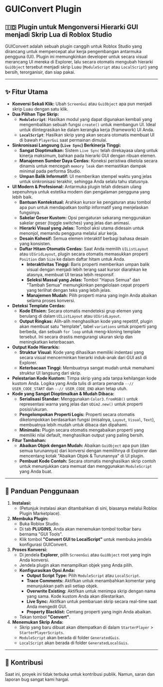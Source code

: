 # GUIConvert Plugin

## 🇮🇩 Plugin untuk Mengonversi Hierarki GUI menjadi Skrip Lua di Roblox Studio

GUIConvert adalah sebuah plugin canggih untuk Roblox Studio yang dirancang untuk mempercepat alur kerja pengembangan antarmuka pengguna (UI). Plugin ini memungkinkan developer untuk secara visual merancang UI mereka di Explorer, lalu secara otomatis mengubah hierarki `GuiObject` tersebut menjadi skrip Luau (`ModuleScript` atau `LocalScript`) yang bersih, terorganisir, dan siap pakai.

---

## ✨ Fitur Utama

- **Konversi Sekali Klik:** Ubah `ScreenGui` atau `GuiObject` apa pun menjadi skrip Luau dengan satu klik.
- **Dua Pilihan Tipe Skrip:**
  - **`ModuleScript`**: Hasilkan modul yang dapat digunakan kembali yang mengembalikan sebuah fungsi `create()` untuk membangun UI. Ideal untuk diintegrasikan ke dalam kerangka kerja (framework) UI Anda.
  - **`LocalScript`**: Hasilkan skrip yang akan secara otomatis membuat UI di bawah `PlayerGui` saat permainan dimulai.
- **Sinkronisasi Langsung (`Live Sync`) Berkinerja Tinggi:**
  - **Sangat Dioptimalkan:** Sistem `Live Sync` telah direkayasa ulang untuk kinerja maksimum, bahkan pada hierarki GUI dengan ribuan elemen.
  - **Manajemen Sumber Daya Cerdas:** Koneksi peristiwa dikelola secara dinamis untuk mencegah `memory leak` dan memastikan dampak minimal pada performa Studio.
  - **Umpan Balik Informatif:** UI memberikan stempel waktu yang jelas untuk sinkronisasi terakhir, sehingga Anda selalu tahu statusnya.
- **UI Modern & Profesional:** Antarmuka plugin telah didesain ulang sepenuhnya untuk estetika modern dan pengalaman pengguna yang lebih baik.
  - **Bantuan Kontekstual:** Arahkan kursor ke pengaturan atau tombol apa pun untuk mendapatkan *tooltip* informatif yang menjelaskan fungsinya.
  - **Sakelar Geser Kustom:** Opsi pengaturan sekarang menggunakan sakelar geser (toggle switches) yang jelas dan animasi.
  - **Hierarki Visual yang Jelas:** Tombol aksi utama didesain untuk menonjol, memandu pengguna melalui alur kerja.
  - **Desain Kohesif:** Semua elemen interaktif berbagi bahasa desain yang konsisten.
  - **Daftar Hitam Otomatis Cerdas:** Saat Anda memilih `UIListLayout` atau `UIGridLayout`, plugin secara otomatis memasukkan properti `Position` dan `Size` ke dalam daftar hitam untuk Anda.
    - **Interaktivitas Tinggi:** Baris properti memberikan umpan balik visual dengan menjadi lebih terang saat kursor diarahkan ke atasnya, membuat UI terasa lebih responsif.
    - **Seleksi Massal yang Jelas:** Tombol "Hapus Semua" dan "Tambah Semua" memungkinkan pengelolaan cepat properti yang terlihat dengan teks yang lebih jelas.
    - **Manajemen Mudah:** Pilih properti mana yang ingin Anda abaikan selama proses konversi.
- **Deteksi Template Cerdas:**
  - **Kode Efisien:** Secara otomatis mendeteksi grup elemen yang berulang di dalam `UIListLayout` atau `UIGridLayout`.
  - **Output Ringkas:** Alih-alih menghasilkan kode yang repetitif, plugin akan membuat satu "template", tabel `variations` untuk properti yang berbeda, dan sebuah `for loop` untuk meng-kloning template tersebut. Ini secara drastis mengurangi ukuran skrip dan meningkatkan keterbacaan.
- **Output Kode Hierarkis:**
  - **Struktur Visual:** Kode yang dihasilkan memiliki indentasi yang secara visual mencerminkan hierarki induk-anak dari GUI asli di Explorer.
  - **Keterbacaan Tinggi:** Membuatnya sangat mudah untuk memahami struktur UI langsung dari skrip.
- **Pelestarian Kode Kustom:** Timpa skrip yang ada tanpa kehilangan kode kustom Anda. Logika yang Anda tulis di antara penanda `--// USER_CODE_START` dan `--// USER_CODE_END` akan tetap utuh.
- **Kode yang Sangat Dioptimalkan & Mudah Dibaca:**
  - **Serialisasi Standar:** Menggunakan `Color3.fromRGB()` untuk representasi warna yang jelas dan `UDim2.new()` untuk properti posisi/ukuran.
  - **Pengelompokan Properti Logis:** Properti secara otomatis dikelompokkan berdasarkan fungsi (misalnya, `Layout`, `Visual`, `Text`), membuatnya lebih mudah untuk dibaca dan dipahami.
  - **Minimalis:** Plugin secara otomatis mengabaikan properti yang memiliki nilai default, menghasilkan output yang paling bersih.
- **Fitur Tambahan:**
  - **Abaikan Objek dengan Mudah:** Abaikan `GuiObject` apa pun (dan semua turunannya) dari konversi dengan memilihnya di Explorer dan mencentang kotak "Abaikan Objek & Turunannya" di UI plugin.
  - **Pembuat Kode Contoh:** Secara otomatis menghasilkan skrip contoh untuk menunjukkan cara memuat dan menggunakan `ModuleScript` yang Anda buat.

---

## 🚀 Panduan Penggunaan

1.  **Instalasi:**
    - (Petunjuk instalasi akan ditambahkan di sini, biasanya melalui Roblox Plugin Marketplace).
2.  **Membuka Plugin:**
    - Buka Roblox Studio.
    - Di tab **PLUGINS**, Anda akan menemukan tombol toolbar baru bernama "GUI Tools".
    - Klik tombol **"Convert GUI to LocalScript"** untuk membuka jendela konfigurasi GUIConvert.
3.  **Proses Konversi:**
    - Di jendela **Explorer**, pilih `ScreenGui` atau `GuiObject` root yang ingin Anda konversi.
    - Jendela plugin akan menampilkan objek yang Anda pilih.
    - **Konfigurasikan Opsi Anda:**
      - **Output Script Type:** Pilih `ModuleScript` atau `LocalScript`.
      - **Trace Comments:** Aktifkan untuk menambahkan komentar yang menunjukkan path asli setiap objek.
      - **Overwrite Existing:** Aktifkan untuk menimpa skrip dengan nama yang sama. Kode kustom Anda akan dilestarikan.
      - **Live Sync:** Aktifkan untuk pembaruan skrip secara real-time saat Anda mengedit GUI.
      - **Property Blacklist:** Centang properti yang ingin Anda abaikan.
    - Tekan tombol **"Convert"**.
4.  **Menemukan Skrip Anda:**
    - Skrip yang baru dibuat akan ditempatkan di dalam `StarterPlayer` > `StarterPlayerScripts`.
    - `ModuleScript` akan berada di folder `GeneratedGuis`.
    - `LocalScript` akan berada di folder `GeneratedLocalGuis`.

---
## 🤝 Kontribusi

Saat ini, proyek ini tidak terbuka untuk kontribusi publik. Namun, saran dan laporan bug sangat kami hargai.
